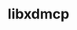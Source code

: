 ---
title: "libxdmcp"
layout: cache
categories: [package, develop-2023-06-04]
meta: {"versions": ["1.1.4"], "compilers": ["gcc@=11.1.0", "gcc@=11.3.0", "gcc@=7.3.1"], "oss": ["amzn2", "ubuntu20.04", "ubuntu22.04"], "platforms": ["linux"], "targets": ["aarch64", "neoverse_n1", "x86_64_v3"], "stacks": ["aws-isc", "aws-isc-aarch64", "data-vis-sdk", "e4s", "gpu-tests", "ml-linux-x86_64-rocm", "root"], "num_specs": 5, "num_specs_by_stack": {"aws-isc-aarch64": 2, "root": 5, "aws-isc": 1, "data-vis-sdk": 1, "e4s": 1, "gpu-tests": 1, "ml-linux-x86_64-rocm": 1}}
spec_details: [{"hash": "nzzq3keebxebvj4476naaryxfdx73ewz", "compiler": "gcc@=7.3.1", "versions": ["1.1.4"], "os": "amzn2", "platform": "linux", "target": "aarch64", "variants": ["build_system=autotools"], "stacks": ["aws-isc-aarch64", "root"], "size": "-", "tarball": "https://binaries.spack.io/develop-2023-06-04/build_cache/linux-amzn2-aarch64/gcc-7.3.1/libxdmcp-1.1.4/linux-amzn2-aarch64-gcc-7.3.1-libxdmcp-1.1.4-nzzq3keebxebvj4476naaryxfdx73ewz.spack"}, {"hash": "phz6xfdf4gnyz3wcbchypudlcoblacsh", "compiler": "gcc@=7.3.1", "versions": ["1.1.4"], "os": "amzn2", "platform": "linux", "target": "neoverse_n1", "variants": ["build_system=autotools"], "stacks": ["aws-isc-aarch64", "root"], "size": "-", "tarball": "https://binaries.spack.io/develop-2023-06-04/build_cache/linux-amzn2-neoverse_n1/gcc-7.3.1/libxdmcp-1.1.4/linux-amzn2-neoverse_n1-gcc-7.3.1-libxdmcp-1.1.4-phz6xfdf4gnyz3wcbchypudlcoblacsh.spack"}, {"hash": "dgitbzgbdzegkvo52tf3rqyujem5bptx", "compiler": "gcc@=7.3.1", "versions": ["1.1.4"], "os": "amzn2", "platform": "linux", "target": "x86_64_v3", "variants": ["build_system=autotools"], "stacks": ["aws-isc", "root"], "size": "-", "tarball": "https://binaries.spack.io/develop-2023-06-04/build_cache/linux-amzn2-x86_64_v3/gcc-7.3.1/libxdmcp-1.1.4/linux-amzn2-x86_64_v3-gcc-7.3.1-libxdmcp-1.1.4-dgitbzgbdzegkvo52tf3rqyujem5bptx.spack"}, {"hash": "fodr64fuwmj6jc6cferlrwpzwsvgwjlq", "compiler": "gcc@=11.1.0", "versions": ["1.1.4"], "os": "ubuntu20.04", "platform": "linux", "target": "x86_64_v3", "variants": ["build_system=autotools"], "stacks": ["data-vis-sdk", "e4s", "root", "gpu-tests"], "size": "-", "tarball": "https://binaries.spack.io/develop-2023-06-04/build_cache/linux-ubuntu20.04-x86_64_v3/gcc-11.1.0/libxdmcp-1.1.4/linux-ubuntu20.04-x86_64_v3-gcc-11.1.0-libxdmcp-1.1.4-fodr64fuwmj6jc6cferlrwpzwsvgwjlq.spack"}, {"hash": "rum547sse2rsrneklc2mhm4vl2z6p2ez", "compiler": "gcc@=11.3.0", "versions": ["1.1.4"], "os": "ubuntu22.04", "platform": "linux", "target": "x86_64_v3", "variants": ["build_system=autotools"], "stacks": ["ml-linux-x86_64-rocm", "root"], "size": "-", "tarball": "https://binaries.spack.io/develop-2023-06-04/build_cache/linux-ubuntu22.04-x86_64_v3/gcc-11.3.0/libxdmcp-1.1.4/linux-ubuntu22.04-x86_64_v3-gcc-11.3.0-libxdmcp-1.1.4-rum547sse2rsrneklc2mhm4vl2z6p2ez.spack"}]
---